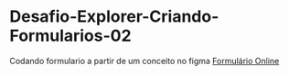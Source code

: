 # Desafio-Explorer-Criando-Formularios-02
Codando formulario a partir de um conceito no figma
[Formulário Online](https://piluvitu.github.io/Desafio-Explorer-Criando-Formularios-02/)
